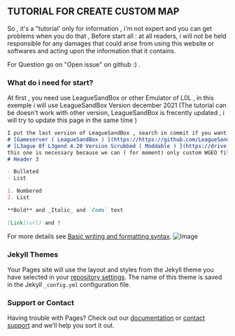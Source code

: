 ## TUTORIAL FOR CREATE CUSTOM MAP 

So , it's a "tutorial' only for information , i'm not expert and you can get problems when you do that ,
Before start all : at all readers, i will not be held responsible for any damages that could arise from using this website or softwares and acting upon the information that it contains.

For Question go on "Open issue" on github :) .

### What do i need for start? 

At first , you need use LeagueSandBox or other Emulator of L0L , in this exemple i will use LeagueSandBox Version december 2021 
(The tutorial can be doesn't work with other version, LeagueSandBox is frecently updated , i will try to update this page in the same time )

```markdown
I put the last version of LeagueSandBox , search in commit if you want old version :) 
# [Gameserver ( LeagueSandBox ) ](https://https://github.com/LeagueSandbox/GameServer)
# [L3ague 0f L3gend 4.20 Version Scrubbed ( Moddable ) ](https://drive.google.com/file/d/1JVUGe75nMluczrY14xb0KDXiihFRlGnV/edit)
this one is necessary because we can ( for moment) only custom WGEO file , and 4.20 have the new summoners rift with WGEO files :) 
# Header 3

- Bulleted
- List

1. Numbered
2. List

**Bold** and _Italic_ and `Code` text

[Link](url) and !
```

For more details see [Basic writing and formatting syntax](https://docs.github.com/en/github/writing-on-github/getting-started-with-writing-and-formatting-on-github/basic-writing-and-formatting-syntax).
![Image](https://i.imgur.com/obLeRJJ.jpeg)
### Jekyll Themes

Your Pages site will use the layout and styles from the Jekyll theme you have selected in your [repository settings](https://github.com/mathiaworms/Create-Custom-map-LSB/settings/pages). The name of this theme is saved in the Jekyll `_config.yml` configuration file.

### Support or Contact

Having trouble with Pages? Check out our [documentation](https://docs.github.com/categories/github-pages-basics/) or [contact support](https://support.github.com/contact) and we’ll help you sort it out.
